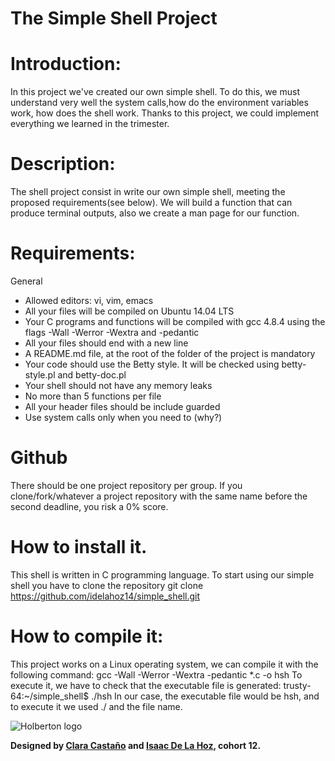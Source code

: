 # The Simple Shell Project

# Introduction:

In this project we've created our own simple shell. To do this, we must understand very well the system calls,how do the environment variables work, how does the shell work. 
Thanks to this project, we could implement everything we learned in the trimester.

# Description:

The shell project consist in write our own simple shell, meeting the proposed requirements(see below). We will build a function that can produce terminal outputs, also we create a man page for our function.

# Requirements:

General

* Allowed editors: vi, vim, emacs
* All your files will be compiled on Ubuntu 14.04 LTS
* Your C programs and functions will be compiled with gcc 4.8.4 using the flags -Wall -Werror -Wextra and -pedantic
* All your files should end with a new line
* A README.md file, at the root of the folder of the project is mandatory
* Your code should use the Betty style. It will be checked using betty-style.pl and betty-doc.pl
* Your shell should not have any memory leaks
* No more than 5 functions per file	
* All your header files should be include guarded
* Use system calls only when you need to (why?)

# Github

There should be one project repository per group. If you clone/fork/whatever a project repository with the same name before the second deadline, you risk a 0% score.

# How to install it.

This shell is written in C programming language.
To start using our simple shell you have to clone the repository 
git clone https://github.com/idelahoz14/simple_shell.git

# How to compile it:
This project works on a Linux operating system, we can compile it with the following command:
gcc -Wall -Werror -Wextra -pedantic *.c -o hsh
To execute it, we have to check that the executable file is generated:
trusty-64:~/simple_shell$ ./hsh
In our case, the executable file would be hsh, and to execute it we used ./ and the file name.

![Holberton logo](https://camo.githubusercontent.com/80e4aef5357b80f03b960818a751e2be258ccc97/68747470733a2f2f7777772e686f6c66572746f6e7363686f6f6c2e636f6d2f686f6c626572746f6e2d6c6f676f2e706e67)
 
**Designed by [Clara Castaño](https://github.com/ClaraCastaD) and [Isaac De La Hoz](https://github.com/idelahoz14), cohort 12.**
